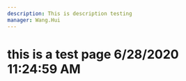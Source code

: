 ```yaml
---
description: This is description testing
manager: Wang.Hui
---
```

# this is a test page 6/28/2020 11:24:59 AM